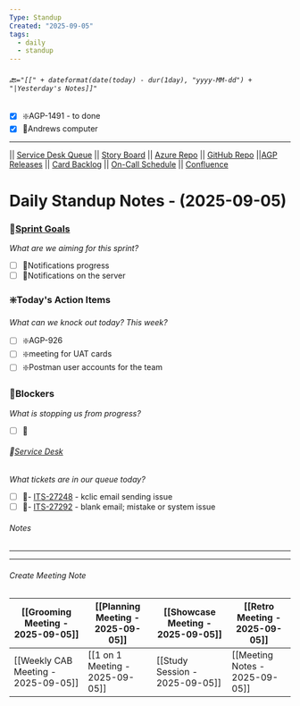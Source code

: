 ```yaml
---
Type: Standup
Created: "2025-09-05"
tags:
  - daily
  - standup
---
```

###### 🔙`="[[" + dateformat(date(today) - dur(1day), "yyyy-MM-dd") + "|Yesterday's Notes]]"` 
- [x] ❇️AGP-1491 - to done
- [x] 🚫Andrews computer
---
|| [Service Desk Queue](https://itkcl.atlassian.net/jira/servicedesk/projects/ITS/queues/custom/220) || [Story Board](https://itkcl.atlassian.net/jira/software/c/projects/AGP/boards/86) || [Azure Repo](https://devops.kclife.net/Applications) || [GitHub Repo](https://github.com/kclife-it)
||[AGP Releases](https://itkcl.atlassian.net/projects/AGP?selectedItem=com.atlassian.jira.jira-projects-plugin%3Arelease-page) || [Card Backlog](https://itkcl.atlassian.net/jira/software/c/projects/AGP/boards/86/backlog) || [On-Call Schedule](https://itkcl.atlassian.net/jira/ops/who-is-on-call) || [Confluence](https://itkcl.atlassian.net/wiki/home) 
# Daily Standup Notes - (2025-09-05)

### 🔁[Sprint Goals](https://itkcl.atlassian.net/projects/AGP?selectedItem=com.atlassian.jira.jira-projects-plugin%3Arelease-page) 
*What are we aiming for this sprint?* 
- [ ] 🔁Notifications progress
- [ ] 🔁Notifications on the server
### ❇️Today's Action Items
*What can we knock out today? This week?*
- [ ] ❇️AGP-926
- [ ] ❇️meeting for UAT cards
- [ ] ❇️Postman user accounts for the team
### 🚫Blockers
*What is stopping us from progress?*
- [ ] 🚫
###### 🎫[Service Desk](https://itkcl.atlassian.net/jira/software/c/projects/AGP/boards/86)
*What tickets are in our queue today?*
- [ ] 🎫- [ITS-27248](https://itkcl.atlassian.net/browse/ITS-27248) - kclic email sending issue
- [ ] 🎫- [ITS-27292](https://itkcl.atlassian.net/browse/ITS-27292) - blank email; mistake or system issue

###### Notes
---




---
###### Create Meeting Note

| [[Grooming Meeting - 2025-09-05]]   | [[Planning Meeting - 2025-09-05]] | [[Showcase Meeting - 2025-09-05]] | [[Retro Meeting - 2025-09-05]] |
| --------------------------------- | ------------------------------- | ------------------------------- | ---------------------------- |
| [[Weekly CAB Meeting - 2025-09-05]] | [[1 on 1 Meeting - 2025-09-05]]   | [[Study Session - 2025-09-05]]    | [[Meeting Notes - 2025-09-05]] |
